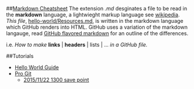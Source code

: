 ##[Markdown Cheatsheet](https://github.com/adam-p/markdown-here/wiki/Markdown-Cheatsheet)
The extension *.md* desginates a file to be read in the **markdown** language, a lightwieght markup language see [wikipedia](https://en.wikipedia.org/wiki/Markdown). *This file*, [hello-world/Resources.md](PersonaErazed/hello-world/Resources.md), is written in the markdown language which GitHub renders into HTML. GitHub uses a variation of the markdown langauge, read [GitHub flavored markdown](https://help.github.com/articles/github-flavored-markdown/) for an outline of the differences.

i.e. *How to make* **links** | **headers** | lists | ... *in a GitHub file.*


##Tutorials

- [Hello World Guide](http://guides.github.com/activities/hello-world)
- [Pro Git](https://git-scm.com/book/en/v2)
  - [2015/11/22 1300 save point](https://git-scm.com/book/en/v2/Git-Basics-Getting-a-Git-Repository)

